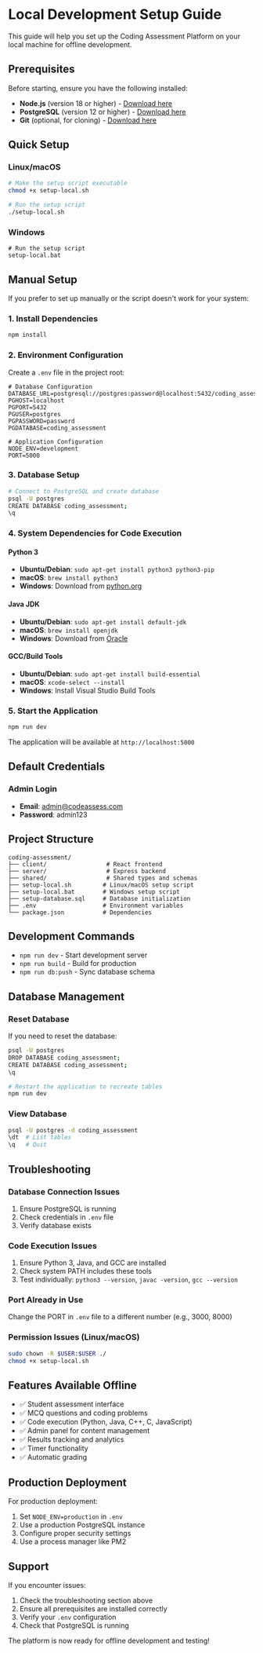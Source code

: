 # Local Development Setup Guide

This guide will help you set up the Coding Assessment Platform on your local machine for offline development.

## Prerequisites

Before starting, ensure you have the following installed:

- **Node.js** (version 18 or higher) - [Download here](https://nodejs.org/)
- **PostgreSQL** (version 12 or higher) - [Download here](https://www.postgresql.org/download/)
- **Git** (optional, for cloning) - [Download here](https://git-scm.com/)

## Quick Setup

### Linux/macOS
```bash
# Make the setup script executable
chmod +x setup-local.sh

# Run the setup script
./setup-local.sh
```

### Windows
```batch
# Run the setup script
setup-local.bat
```

## Manual Setup

If you prefer to set up manually or the script doesn't work for your system:

### 1. Install Dependencies
```bash
npm install
```

### 2. Environment Configuration
Create a `.env` file in the project root:
```env
# Database Configuration
DATABASE_URL=postgresql://postgres:password@localhost:5432/coding_assessment
PGHOST=localhost
PGPORT=5432
PGUSER=postgres
PGPASSWORD=password
PGDATABASE=coding_assessment

# Application Configuration
NODE_ENV=development
PORT=5000
```

### 3. Database Setup
```bash
# Connect to PostgreSQL and create database
psql -U postgres
CREATE DATABASE coding_assessment;
\q
```

### 4. System Dependencies for Code Execution

#### Python 3
- **Ubuntu/Debian**: `sudo apt-get install python3 python3-pip`
- **macOS**: `brew install python3`
- **Windows**: Download from [python.org](https://www.python.org/downloads/)

#### Java JDK
- **Ubuntu/Debian**: `sudo apt-get install default-jdk`
- **macOS**: `brew install openjdk`
- **Windows**: Download from [Oracle](https://www.oracle.com/java/technologies/downloads/)

#### GCC/Build Tools
- **Ubuntu/Debian**: `sudo apt-get install build-essential`
- **macOS**: `xcode-select --install`
- **Windows**: Install Visual Studio Build Tools

### 5. Start the Application
```bash
npm run dev
```

The application will be available at `http://localhost:5000`

## Default Credentials

### Admin Login
- **Email**: admin@codeassess.com
- **Password**: admin123

## Project Structure

```
coding-assessment/
├── client/                 # React frontend
├── server/                 # Express backend
├── shared/                 # Shared types and schemas
├── setup-local.sh         # Linux/macOS setup script
├── setup-local.bat        # Windows setup script
├── setup-database.sql     # Database initialization
├── .env                   # Environment variables
└── package.json           # Dependencies
```

## Development Commands

- `npm run dev` - Start development server
- `npm run build` - Build for production
- `npm run db:push` - Sync database schema

## Database Management

### Reset Database
If you need to reset the database:
```bash
psql -U postgres
DROP DATABASE coding_assessment;
CREATE DATABASE coding_assessment;
\q

# Restart the application to recreate tables
npm run dev
```

### View Database
```bash
psql -U postgres -d coding_assessment
\dt  # List tables
\q   # Quit
```

## Troubleshooting

### Database Connection Issues
1. Ensure PostgreSQL is running
2. Check credentials in `.env` file
3. Verify database exists

### Code Execution Issues
1. Ensure Python 3, Java, and GCC are installed
2. Check system PATH includes these tools
3. Test individually: `python3 --version`, `javac -version`, `gcc --version`

### Port Already in Use
Change the PORT in `.env` file to a different number (e.g., 3000, 8000)

### Permission Issues (Linux/macOS)
```bash
sudo chown -R $USER:$USER ./
chmod +x setup-local.sh
```

## Features Available Offline

- ✅ Student assessment interface
- ✅ MCQ questions and coding problems
- ✅ Code execution (Python, Java, C++, C, JavaScript)
- ✅ Admin panel for content management
- ✅ Results tracking and analytics
- ✅ Timer functionality
- ✅ Automatic grading

## Production Deployment

For production deployment:
1. Set `NODE_ENV=production` in `.env`
2. Use a production PostgreSQL instance
3. Configure proper security settings
4. Use a process manager like PM2

## Support

If you encounter issues:
1. Check the troubleshooting section above
2. Ensure all prerequisites are installed correctly
3. Verify your `.env` configuration
4. Check that PostgreSQL is running

The platform is now ready for offline development and testing!